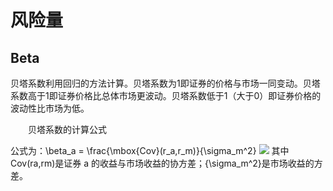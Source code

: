 # 风险量

## Beta

贝塔系数利用回归的方法计算。贝塔系数为1即证券的价格与市场一同变动。贝塔系数高于1即证券价格比总体市场更波动。贝塔系数低于1（大于0）即证券价格的波动性比市场为低。

　　贝塔系数的计算公式

公式为：\beta_a = \frac{\mbox{Cov}(r_a,r_m)}{\sigma_m^2}
<img src="http://www.forkosh.com/mathtex.cgi? \beta_a = \frac{\mbox{Cov}(r_a,r_m)}{\sigma_m^2}"/>
其中Cov(ra,rm)是证券 a 的收益与市场收益的协方差；{\sigma_m^2}是市场收益的方差。